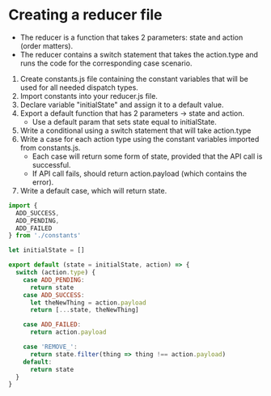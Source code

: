 # Creating a reducer file

* The reducer is a function that takes 2 parameters: state and action (order matters).
* The reducer contains a switch statement that takes the action.type and runs the code for the corresponding case scenario.

1. Create constants.js file containing the constant variables that will be used for all needed dispatch types.
2. Import constants into your reducer.js file.
3. Declare variable "initialState" and assign it to a default value.
4. Export a default function that has 2 parameters -> state and action.
    * Use a default param that sets state equal to initialState.
5. Write a conditional using a switch statement that will take action.type
6. Write a case for each action type using the constant variables imported from constants.js.
    * Each case will return some form of state, provided that the API call is successful.
    * If API call fails, should return action.payload (which contains the error).
7. Write a default case, which will return state.

```js
import {
  ADD_SUCCESS,
  ADD_PENDING,
  ADD_FAILED
} from './constants'

let initialState = []

export default (state = initialState, action) => {
  switch (action.type) {
    case ADD_PENDING:
      return state
    case ADD_SUCCESS:
      let theNewThing = action.payload
      return [...state, theNewThing]

    case ADD_FAILED:
      return action.payload

    case 'REMOVE_':
      return state.filter(thing => thing !== action.payload)
    default:
      return state
  }
}
```